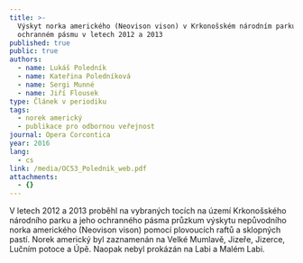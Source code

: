 ```yaml
---
title: >-
  Výskyt norka amerického (Neovison vison) v Krkonošském národním parku a jeho
  ochranném pásmu v letech 2012 a 2013
published: true
public: true
authors:
  - name: Lukáš Poledník
  - name: Kateřina Poledníková
  - name: Sergi Munné
  - name: Jiří Flousek
type: Článek v periodiku
tags:
  - norek americký
  - publikace pro odbornou veřejnost
journal: Opera Corcontica
year: 2016
lang:
  - cs
link: /media/OC53_Polednik_web.pdf
attachments:
  - {}
---
```

 V letech 2012 a 2013 proběhl na vybraných tocích na území Krkonošského národního parku a jeho ochranného pásma průzkum výskytu nepůvodního norka amerického (Neovison vison) pomocí plovoucích raftů a sklopných pastí. Norek americký byl zaznamenán na Velké Mumlavě, Jizeře, Jizerce, Lučním potoce a Úpě. Naopak nebyl prokázán na Labi a Malém Labi.
